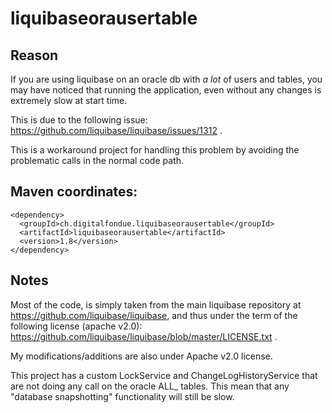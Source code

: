 # liquibaseorausertable

##  Reason

If you are using liquibase on an oracle db with _a lot_ of users and tables, you may have noticed that
running the application, even without any changes is extremely slow at start time.

This is due to the following issue: https://github.com/liquibase/liquibase/issues/1312 .

This is a workaround project for handling this problem by avoiding the problematic calls in the normal code path.

## Maven coordinates:

```
<dependency>
  <groupId>ch.digitalfondue.liquibaseorausertable</groupId>
  <artifactId>liquibaseorausertable</artifactId>
  <version>1.8</version>
</dependency>
```

## Notes

Most of the code, is simply taken from the main liquibase repository at https://github.com/liquibase/liquibase, and thus under the term of the following license (apache v2.0): https://github.com/liquibase/liquibase/blob/master/LICENSE.txt .

My modifications/additions are also under Apache v2.0 license.

This project has a custom LockService and ChangeLogHistoryService that are not doing any call on the oracle ALL_ tables.
This mean that any "database snapshotting" functionality will still be slow.